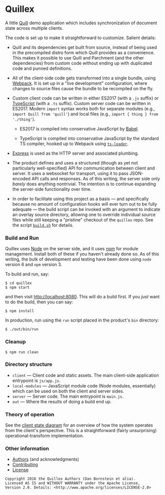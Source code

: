 Quillex
=======

A little [Quill](https://quilljs.com/) demo application which includes
synchronization of document state across multiple clients.

The code is set up to make it straightforward to customize. Salient details:

* Quill and its dependencies get built from source, instead of being used in
  the precompiled distro form which Quill provides as a convenience. This makes
  it possible to use Quill and Parchment (and the other dependencies) from
  custom code without ending up with duplicated code and punned definitions.

* All of the client-side code gets transformed into a single bundle, using
  [Webpack](https://webpack.github.io/). It is set up in a "live development"
  configuration, where changes to source files cause the bundle to be recompiled
  on the fly.

* Custom client code can be written in either ES2017 (with a `.js` suffix) or
  [TypeScript](https://www.typescriptlang.org/) (with a `.ts` suffix). Custom
  server code can be written in ES2017. Modern `import` syntax works both for
  separate modules (e.g., `import Quill from 'quill'`) and local files (e.g.,
  `import { thing } from './thing'`).

  * ES2017 is compiled into conservative JavaScript by
    [Babel](https://babeljs.io/).

  * TypeScript is compiled into conservative JavaScript by the standard
    TS compiler, hooked up to Webpack using
    [`ts-loader`](https://www.npmjs.com/package/ts-loader).

* [Express](https://expressjs.com/) is used as the HTTP server and associated
  plumbing.

* The product defines and uses a structured (though as yet not particularly
  well-specified) API for communication between client and server. It uses a
  websocket for transport, using it to pass JSON-encoded API calls and
  responses. As of this writing, the server side only _barely_ does anything
  nontrivial. The intention is to continue expanding the server-side
  functionality over time.

* In order to facilitate using this project as a basis &mdash; and specifically
  because no amount of configuration hooks will ever turn out to be fully
  adequate &mdash; the build script can be invoked with an argument to indicate
  an overlay source directory, allowing one to override individual source files
  while still keeping a "pristine" checkout of the `quillex` repo. See the
  script [`build.sh`](scripts/build.sh) for details.


### Build and Run

Quillex uses [Node](https://nodejs.org) on the server side, and it uses
[npm](https://npmjs,com) for module management. Install both of these if you
haven't already done so. As of this writing, the bulk of development and
testing have been done using `node` version 6 and `npm` version 3.

To build and run, say:

```
$ cd quillex
$ npm start
```

and then visit <http://localhost:8080>. This will do a build first. If you
_just_ want to do the build, then you can say:

```
$ npm install
```

In production, run using the `run` script placed in the product's `bin`
directory:

```
$ ./out/bin/run
```

### Cleanup

```
$ npm run clean
```

### Directory structure

* `client` &mdash; Client code and static assets. The main client-side
  application entrypoint is `js/app.js`.
* `local-modules` &mdash; JavaScript module code (Node modules, essentially)
  which can be used on both the client and server sides.
* `server` &mdash; Server code. The main entrypoint is `main.js`.
* `out` &mdash; Where the results of doing a build end up.

### Theory of operation

See the [client state diagram](https://raw.githubusercontent.com/danfuzz/quillex-docs/master/client-states.png)
for an overview of how the system operates from the client's perspective. This
is a straightforward (fairly unsurprising) operational-transform implementation.

### Other information

* [Authors](AUTHORS.md) (and acknowledgments)
* [Contributing](CONTRIBUTING.md)
* [License](LICENSE.md)

```
Copyright 2016 the Quillex Authors (Dan Bornstein et alia).
Licensed AS IS and WITHOUT WARRANTY under the Apache License,
Version 2.0. Details: <http://www.apache.org/licenses/LICENSE-2.0>
```
